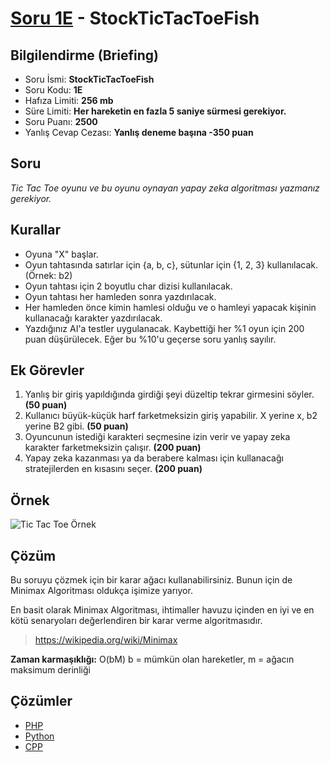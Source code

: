 # [Soru 1E](https://www.programlamasorulari.tk/e-kategorisi/1E) - StockTicTacToeFish

## Bilgilendirme (Briefing)
- Soru İsmi: **StockTicTacToeFish**
- Soru Kodu: **1E**
- Hafıza Limiti: **256 mb**
- Süre Limiti: **Her hareketin en fazla 5 saniye sürmesi gerekiyor.**
- Soru Puanı: **2500**
- Yanlış Cevap Cezası: **Yanlış deneme başına -350 puan**

## Soru 
*Tic Tac Toe oyunu ve bu oyunu oynayan yapay zeka algoritması yazmanız gerekiyor.*

## Kurallar
 * Oyuna "X" başlar.
 * Oyun tahtasında satırlar için {a, b, c}, sütunlar için {1, 2, 3} kullanılacak. (Örnek: b2)
 * Oyun tahtası için 2 boyutlu char dizisi kullanılacak.
 * Oyun tahtası her hamleden sonra yazdırılacak.
 * Her hamleden önce kimin hamlesi olduğu ve o hamleyi yapacak kişinin kullanacağı karakter yazdırılacak.
 * Yazdığınız AI'a testler uygulanacak. Kaybettiği her %1 oyun için 200 puan düşürülecek. Eğer bu %10'u geçerse soru yanlış sayılır.
 
## Ek Görevler
 1. Yanlış bir giriş yapıldığında girdiği şeyi düzeltip tekrar girmesini söyler. **(50 puan)**
 1. Kullanıcı büyük-küçük harf farketmeksizin giriş yapabilir. X yerine x, b2 yerine B2 gibi. **(50 puan)**
 1. Oyuncunun istediği karakteri seçmesine izin verir ve yapay zeka karakter farketmeksizin çalışır. **(200 puan)**
 1. Yapay zeka kazanması ya da berabere kalması için kullanacağı stratejilerden en kısasını seçer. **(200 puan)**
 
## Örnek
![Tic Tac Toe Örnek](https://i.hizliresim.com/MA9uI5.png)
 
## Çözüm
Bu soruyu çözmek için bir karar ağacı kullanabilirsiniz. Bunun için de Minimax Algoritması oldukça işimize yarıyor.

En basit olarak Minimax Algoritması, ihtimaller havuzu içinden en iyi ve en kötü senaryoları değerlendiren bir karar verme algoritmasıdır.  

> https://wikipedia.org/wiki/Minimax  

**Zaman karmaşıklığı:** O(bM) b = mümkün olan hareketler, m = ağacın maksimum derinliği 

## Çözümler
* [PHP](php_answer.php)
* [Python](python_answer.py)
* [CPP](cpp_answer.cpp)
